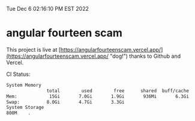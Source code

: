 Tue Dec  6 02:16:10 PM EST 2022

# angular fourteen scam


This project is live at [https://angularfourteenscam.vercel.app/](https://angularfourteenscam.vercel.app/ "dog!") thanks to Github and Vercel.

CI Status: 

```bash
System Memory
               total        used        free      shared  buff/cache   available
Mem:            15Gi       7.0Gi       1.9Gi       936Mi       6.3Gi       7.0Gi
Swap:          8.0Gi       4.7Gi       3.3Gi
System Storage
800M	.
```
```bash
